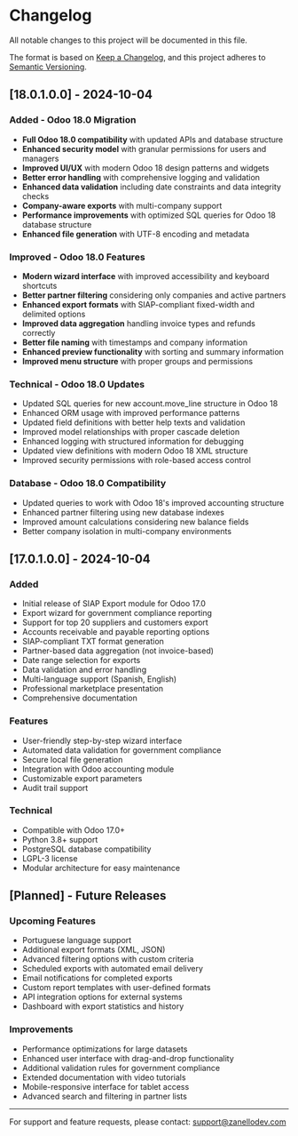 # Changelog

All notable changes to this project will be documented in this file.

The format is based on [Keep a Changelog](https://keepachangelog.com/en/1.0.0/),
and this project adheres to [Semantic Versioning](https://semver.org/spec/v2.0.0.html).

## [18.0.1.0.0] - 2024-10-04

### Added - Odoo 18.0 Migration
- **Full Odoo 18.0 compatibility** with updated APIs and database structure
- **Enhanced security model** with granular permissions for users and managers
- **Improved UI/UX** with modern Odoo 18 design patterns and widgets
- **Better error handling** with comprehensive logging and validation
- **Enhanced data validation** including date constraints and data integrity checks
- **Company-aware exports** with multi-company support
- **Performance improvements** with optimized SQL queries for Odoo 18 database structure
- **Enhanced file generation** with UTF-8 encoding and metadata

### Improved - Odoo 18.0 Features
- **Modern wizard interface** with improved accessibility and keyboard shortcuts
- **Better partner filtering** considering only companies and active partners
- **Enhanced export formats** with SIAP-compliant fixed-width and delimited options
- **Improved data aggregation** handling invoice types and refunds correctly
- **Better file naming** with timestamps and company information
- **Enhanced preview functionality** with sorting and summary information
- **Improved menu structure** with proper groups and permissions

### Technical - Odoo 18.0 Updates
- Updated SQL queries for new account.move_line structure in Odoo 18
- Enhanced ORM usage with improved performance patterns
- Updated field definitions with better help texts and validation
- Improved model relationships with proper cascade deletion
- Enhanced logging with structured information for debugging
- Updated view definitions with modern Odoo 18 XML structure
- Improved security permissions with role-based access control

### Database - Odoo 18.0 Compatibility
- Updated queries to work with Odoo 18's improved accounting structure
- Enhanced partner filtering using new database indexes
- Improved amount calculations considering new balance fields
- Better company isolation in multi-company environments

## [17.0.1.0.0] - 2024-10-04

### Added
- Initial release of SIAP Export module for Odoo 17.0
- Export wizard for government compliance reporting
- Support for top 20 suppliers and customers export
- Accounts receivable and payable reporting options
- SIAP-compliant TXT format generation
- Partner-based data aggregation (not invoice-based)
- Date range selection for exports
- Data validation and error handling
- Multi-language support (Spanish, English)
- Professional marketplace presentation
- Comprehensive documentation

### Features
- User-friendly step-by-step wizard interface
- Automated data validation for government compliance
- Secure local file generation
- Integration with Odoo accounting module
- Customizable export parameters
- Audit trail support

### Technical
- Compatible with Odoo 17.0+
- Python 3.8+ support
- PostgreSQL database compatibility
- LGPL-3 license
- Modular architecture for easy maintenance

## [Planned] - Future Releases

### Upcoming Features
- Portuguese language support
- Additional export formats (XML, JSON)
- Advanced filtering options with custom criteria
- Scheduled exports with automated email delivery
- Email notifications for completed exports
- Custom report templates with user-defined formats
- API integration options for external systems
- Dashboard with export statistics and history

### Improvements
- Performance optimizations for large datasets
- Enhanced user interface with drag-and-drop functionality
- Additional validation rules for government compliance
- Extended documentation with video tutorials
- Mobile-responsive interface for tablet access
- Advanced search and filtering in partner lists

---

For support and feature requests, please contact: support@zanellodev.com